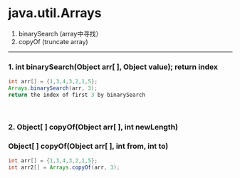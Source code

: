  # java.util.Arrays
 1. binarySearch (array中寻找）
 2. copyOf (truncate array)
 
---
### 1. int binarySearch(Object arr[ ], Object value); return index
```java
int arr[] = {1,3,4,3,2,1,5};
Arrays.binarySearch(arr, 3);
return the index of first 3 by binarySearch
```
<br>

### 2. Object[ ] copyOf(Object arr[ ], int newLength)
###    Object[ ] copyOf(Object arr[ ], int from, int to)
```java
int arr[] = {1,3,4,3,2,1,5};
int arr2[] = Arrays.copyOf(arr, 3);
```
